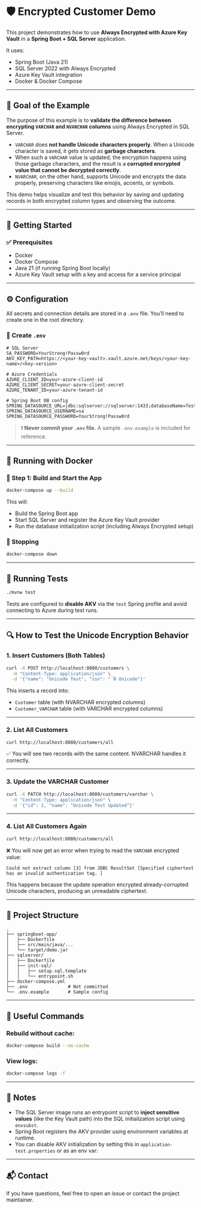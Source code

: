 # 🛡️ Encrypted Customer Demo

This project demonstrates how to use **Always Encrypted with Azure Key Vault** in a **Spring Boot + SQL Server** application.

It uses:

- Spring Boot (Java 21)
- SQL Server 2022 with Always Encrypted
- Azure Key Vault integration
- Docker & Docker Compose

---

## 🎯 Goal of the Example

The purpose of this example is to **validate the difference between encrypting `VARCHAR` and `NVARCHAR` columns** using Always Encrypted in SQL Server.

- `VARCHAR` does **not handle Unicode characters properly**. When a Unicode character is saved, it gets stored as **garbage characters**.
- When such a `VARCHAR` value is updated, the encryption happens using those garbage characters, and the result is a **corrupted encrypted value that cannot be decrypted correctly**.
- `NVARCHAR`, on the other hand, supports Unicode and encrypts the data properly, preserving characters like emojis, accents, or symbols.

This demo helps visualize and test this behavior by saving and updating records in both encrypted column types and observing the outcome.

---

## 🚀 Getting Started

### ✅ Prerequisites

- Docker
- Docker Compose
- Java 21 (if running Spring Boot locally)
- Azure Key Vault setup with a key and access for a service principal

---

## ⚙️ Configuration

All secrets and connection details are stored in a `.env` file. You’ll need to create one in the root directory.

### 🔐 Create `.env`

```env
# SQL Server
SA_PASSWORD=YourStrong!Passw0rd
AKV_KEY_PATH=https://<your-key-vault>.vault.azure.net/keys/<your-key-name>/<key-version>

# Azure Credentials
AZURE_CLIENT_ID=your-azure-client-id
AZURE_CLIENT_SECRET=your-azure-client-secret
AZURE_TENANT_ID=your-azure-tenant-id

# Spring Boot DB config
SPRING_DATASOURCE_URL=jdbc:sqlserver://sqlserver:1433;databaseName=TestDB;encrypt=true;trustServerCertificate=true;columnEncryptionSetting=Enabled;
SPRING_DATASOURCE_USERNAME=sa
SPRING_DATASOURCE_PASSWORD=YourStrong!Passw0rd
```

> ❗ **Never commit your `.env` file.** A sample `.env.example` is included for reference.

---

## 🐳 Running with Docker

### 🔨 Step 1: Build and Start the App

```bash
docker-compose up --build
```

This will:

- Build the Spring Boot app
- Start SQL Server and register the Azure Key Vault provider
- Run the database initialization script (including Always Encrypted setup)

### 🛑 Stopping

```bash
docker-compose down
```

---

## 🧪 Running Tests

```bash
./mvnw test
```

Tests are configured to **disable AKV** via the `test` Spring profile and avoid connecting to Azure during test runs.

---

## 🔍 How to Test the Unicode Encryption Behavior

### 1. Insert Customers (Both Tables)

```bash
curl -X POST http://localhost:8080/customers \
  -H "Content-Type: application/json" \
  -d '{"name": "Unicode Test", "ssn": "´Ñ Unicode"}'
```

This inserts a record into:
- `Customer` table (with NVARCHAR encrypted columns)
- `Customer_VARCHAR` table (with VARCHAR encrypted columns)

---

### 2. List All Customers

```bash
curl http://localhost:8080/customers/all
```

✅ You will see two records with the same content. NVARCHAR handles it correctly.

---

### 3. Update the VARCHAR Customer

```bash
curl -X PATCH http://localhost:8080/customers/varchar \
  -H "Content-Type: application/json" \
  -d '{"id": 1, "name": "Unicode Test Updated"}'
```

---

### 4. List All Customers Again

```bash
curl http://localhost:8080/customers/all
```

❌ You will now get an error when trying to read the `VARCHAR` encrypted value:

```
Could not extract column [3] from JDBC ResultSet [Specified ciphertext has an invalid authentication tag. ]
```

This happens because the update operation encrypted already-corrupted Unicode characters, producing an unreadable ciphertext.

---

## 📁 Project Structure

```
.
├── springboot-app/
│   ├── Dockerfile
│   ├── src/main/java/...
│   └── target/demo.jar
├── sqlserver/
│   ├── Dockerfile
│   ├── init-sql/
│   │   ├── setup.sql.template
│   │   └── entrypoint.sh
├── docker-compose.yml
├── .env               # Not committed
└── .env.example       # Sample config
```

---

## 🧰 Useful Commands

### Rebuild without cache:

```bash
docker-compose build --no-cache
```

### View logs:

```bash
docker-compose logs -f
```

---

## 🧠 Notes

- The SQL Server image runs an entrypoint script to **inject sensitive values** (like the Key Vault path) into the SQL initialization script using `envsubst`.
- Spring Boot registers the AKV provider using environment variables at runtime.
- You can disable AKV initialization by setting this in `application-test.properties` or as an env var:


---

## 📬 Contact

If you have questions, feel free to open an issue or contact the project maintainer.
